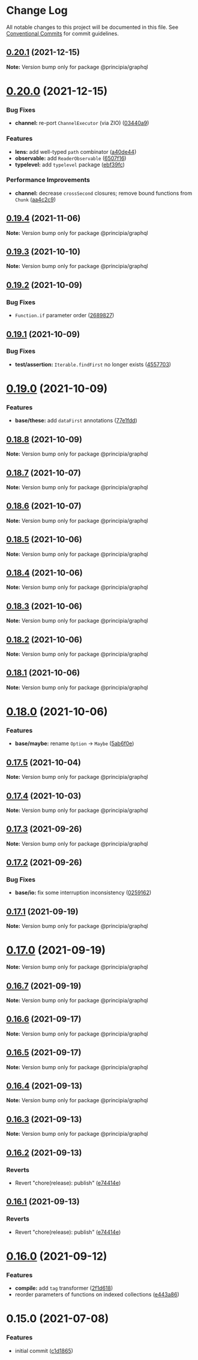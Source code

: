 # Change Log

All notable changes to this project will be documented in this file.
See [Conventional Commits](https://conventionalcommits.org) for commit guidelines.

## [0.20.1](https://github.com/0x706b/principia.ts/compare/@principia/graphql@0.20.0...@principia/graphql@0.20.1) (2021-12-15)

**Note:** Version bump only for package @principia/graphql





# [0.20.0](https://github.com/0x706b/principia.ts/compare/@principia/graphql@0.19.4...@principia/graphql@0.20.0) (2021-12-15)


### Bug Fixes

* **channel:** re-port `ChannelExecutor` (via ZIO) ([03440a9](https://github.com/0x706b/principia.ts/commit/03440a9b0fd0f7984738893ea18710593cf30239))


### Features

* **lens:** add well-typed `path` combinator ([a40de44](https://github.com/0x706b/principia.ts/commit/a40de4411e474e435c3245fa5e3d3915e049d553))
* **observable:** add `ReaderObservable` ([6507f16](https://github.com/0x706b/principia.ts/commit/6507f165e61530d79589e5e1f2f8712126ac0f60))
* **typelevel:** add `typelevel` package ([ebf39fc](https://github.com/0x706b/principia.ts/commit/ebf39fc0fe9decdd06dbbf33add0e532cdeccb2d))


### Performance Improvements

* **channel:** decrease `crossSecond` closures; remove bound functions from `Chunk` ([aa4c2c9](https://github.com/0x706b/principia.ts/commit/aa4c2c98a74b84854cb159804a16bd58dacb5fdb))





## [0.19.4](https://github.com/0x706b/principia.ts/compare/@principia/graphql@0.19.3...@principia/graphql@0.19.4) (2021-11-06)

**Note:** Version bump only for package @principia/graphql





## [0.19.3](https://github.com/0x706b/principia.ts/compare/@principia/graphql@0.19.2...@principia/graphql@0.19.3) (2021-10-10)

**Note:** Version bump only for package @principia/graphql





## [0.19.2](https://github.com/0x706b/principia.ts/compare/@principia/graphql@0.19.1...@principia/graphql@0.19.2) (2021-10-09)


### Bug Fixes

* `Function.if` parameter order ([2689827](https://github.com/0x706b/principia.ts/commit/2689827e45e3cb1a15d7fe16e6553c756a0c53fe))





## [0.19.1](https://github.com/0x706b/principia.ts/compare/@principia/graphql@0.19.0...@principia/graphql@0.19.1) (2021-10-09)


### Bug Fixes

* **test/assertion:** `Iterable.findFirst` no longer exists ([4557703](https://github.com/0x706b/principia.ts/commit/45577031d470df43abb922081e805458e1f97544))





# [0.19.0](https://github.com/0x706b/principia.ts/compare/@principia/graphql@0.18.8...@principia/graphql@0.19.0) (2021-10-09)


### Features

* **base/these:** add `dataFirst` annotations ([77e1fdd](https://github.com/0x706b/principia.ts/commit/77e1fdda4d4d4e7a2542bde78655589597441d50))





## [0.18.8](https://github.com/0x706b/principia.ts/compare/@principia/graphql@0.18.7...@principia/graphql@0.18.8) (2021-10-09)

**Note:** Version bump only for package @principia/graphql





## [0.18.7](https://github.com/0x706b/principia.ts/compare/@principia/graphql@0.18.6...@principia/graphql@0.18.7) (2021-10-07)

**Note:** Version bump only for package @principia/graphql





## [0.18.6](https://github.com/0x706b/principia.ts/compare/@principia/graphql@0.18.5...@principia/graphql@0.18.6) (2021-10-07)

**Note:** Version bump only for package @principia/graphql





## [0.18.5](https://github.com/0x706b/principia.ts/compare/@principia/graphql@0.18.4...@principia/graphql@0.18.5) (2021-10-06)

**Note:** Version bump only for package @principia/graphql





## [0.18.4](https://github.com/0x706b/principia.ts/compare/@principia/graphql@0.18.3...@principia/graphql@0.18.4) (2021-10-06)

**Note:** Version bump only for package @principia/graphql





## [0.18.3](https://github.com/0x706b/principia.ts/compare/@principia/graphql@0.18.2...@principia/graphql@0.18.3) (2021-10-06)

**Note:** Version bump only for package @principia/graphql





## [0.18.2](https://github.com/0x706b/principia.ts/compare/@principia/graphql@0.18.1...@principia/graphql@0.18.2) (2021-10-06)

**Note:** Version bump only for package @principia/graphql





## [0.18.1](https://github.com/0x706b/principia.ts/compare/@principia/graphql@0.18.0...@principia/graphql@0.18.1) (2021-10-06)

**Note:** Version bump only for package @principia/graphql





# [0.18.0](https://github.com/0x706b/principia.ts/compare/@principia/graphql@0.17.5...@principia/graphql@0.18.0) (2021-10-06)


### Features

* **base/maybe:** rename `Option` -> `Maybe` ([5ab6f0e](https://github.com/0x706b/principia.ts/commit/5ab6f0ee8b8ba03bc839dead064498d018667ebb))





## [0.17.5](https://github.com/0x706b/principia.ts/compare/@principia/graphql@0.17.4...@principia/graphql@0.17.5) (2021-10-04)

**Note:** Version bump only for package @principia/graphql





## [0.17.4](https://github.com/0x706b/principia.ts/compare/@principia/graphql@0.17.3...@principia/graphql@0.17.4) (2021-10-03)

**Note:** Version bump only for package @principia/graphql





## [0.17.3](https://github.com/0x706b/principia.ts/compare/@principia/graphql@0.17.2...@principia/graphql@0.17.3) (2021-09-26)

**Note:** Version bump only for package @principia/graphql





## [0.17.2](https://github.com/0x706b/principia.ts/compare/@principia/graphql@0.17.1...@principia/graphql@0.17.2) (2021-09-26)


### Bug Fixes

* **base/io:** fix some interruption inconsistency ([0259162](https://github.com/0x706b/principia.ts/commit/025916259ae1c2c687e5ccc564e6db57a337d75e))





## [0.17.1](https://github.com/0x706b/principia.ts/compare/@principia/graphql@0.17.0...@principia/graphql@0.17.1) (2021-09-19)

**Note:** Version bump only for package @principia/graphql





# [0.17.0](https://github.com/0x706b/principia.ts/compare/@principia/graphql@0.16.7...@principia/graphql@0.17.0) (2021-09-19)

**Note:** Version bump only for package @principia/graphql





## [0.16.7](https://github.com/0x706b/principia.ts/compare/@principia/graphql@0.16.6...@principia/graphql@0.16.7) (2021-09-19)

**Note:** Version bump only for package @principia/graphql





## [0.16.6](https://github.com/0x706b/principia.ts/compare/@principia/graphql@0.16.5...@principia/graphql@0.16.6) (2021-09-17)

**Note:** Version bump only for package @principia/graphql





## [0.16.5](https://github.com/0x706b/principia.ts/compare/@principia/graphql@0.16.4...@principia/graphql@0.16.5) (2021-09-17)

**Note:** Version bump only for package @principia/graphql





## [0.16.4](https://github.com/0x706b/principia.ts/compare/@principia/graphql@0.16.3...@principia/graphql@0.16.4) (2021-09-13)

**Note:** Version bump only for package @principia/graphql





## [0.16.3](https://github.com/0x706b/principia.ts/compare/@principia/graphql@0.16.2...@principia/graphql@0.16.3) (2021-09-13)

**Note:** Version bump only for package @principia/graphql





## [0.16.2](https://github.com/0x706b/principia.ts/compare/@principia/graphql@0.16.1...@principia/graphql@0.16.2) (2021-09-13)


### Reverts

* Revert "chore(release): publish" ([e74414e](https://github.com/0x706b/principia.ts/commit/e74414effa51392092770ecd542b55608dbb1201))





## [0.16.1](https://github.com/0x706b/principia.ts/compare/@principia/graphql@0.16.1...@principia/graphql@0.16.1) (2021-09-13)


### Reverts

* Revert "chore(release): publish" ([e74414e](https://github.com/0x706b/principia.ts/commit/e74414effa51392092770ecd542b55608dbb1201))





# [0.16.0](https://github.com/0x706b/principia.ts/compare/@principia/graphql@0.15.0...@principia/graphql@0.16.0) (2021-09-12)


### Features

* **compile:** add `tag` transformer ([2f1d618](https://github.com/0x706b/principia.ts/commit/2f1d6186a69804b169d7dc2eb96346d612fd3582))
* reorder parameters of functions on indexed collections ([e443a86](https://github.com/0x706b/principia.ts/commit/e443a86d4f91c80a2919070f23cc28755af561d0))





# 0.15.0 (2021-07-08)


### Features

* initial commit ([c1d1865](https://github.com/0x706b/principia.ts/commit/c1d1865d93b8c7762c4cdfa912360f467c0bae02))

